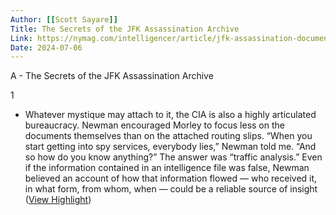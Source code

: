 ```yaml
---
Author: [[Scott Sayare]]
Title: The Secrets of the JFK Assassination Archive
Link: https://nymag.com/intelligencer/article/jfk-assassination-documents-national-archives.html
Date: 2024-07-06
---
```

A - The Secrets of the JFK Assassination Archive

1
- Whatever mystique may attach to it, the CIA is also a highly articulated bureaucracy. Newman encouraged Morley to focus less on the documents themselves than on the attached routing slips. “When you start getting into spy services, everybody lies,” Newman told me. “And so how do you know anything?” The answer was “traffic analysis.” Even if the information contained in an intelligence file was false, Newman believed an account of how that information flowed — who received it, in what form, from whom, when — could be a reliable source of insight ([View Highlight](https://read.readwise.io/read/01hf258seagww6yjvg8w2e6aw9))

